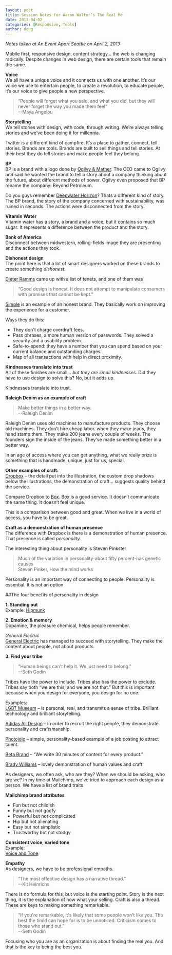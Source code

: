 ```yaml
---
layout: post
title: Session Notes for Aaron Walter’s The Real Me
date: 2013-04-02
categories: [Responsive, Tools]
author: doug
---
```

*Notes taken at An Event Apart Seattle on April 2, 2013*

Mobile first, responsive design, content strategy… the web is changing radically. Despite changes in web design, there are certain tools that remain the same.

**Voice**  
We all have a unique voice and it connects us with one another. It’s our voice we use to entertain people, to create a revolution, to educate people, it’s our voice to give people a new perspective.<!-- more -->

> “People will forget what you said, and what you did, but they will never forget the way you made them feel”  
> --Maya Angelou

**Storytelling**  
We tell stories with design, with code, through writing. We’re always telling stories and we’ve been doing it for millennia. 

Twitter is a different kind of campfire. It’s a place to gather, connect, tell stories. Brands are tools. Brands are built to sell things and tell stories. At their best they do tell stories and make people feel they belong.

**BP**  
BP is a brand with a logo done by [Ogilvy & Mather](http://www.ogilvy.com/). The CEO came to Ogilvy and said he wanted the brand to tell a story about a company thinking about the future, about different methods of power. Ogilvy even proposed that BP rename the company: Beyond Petroleum. 

Do you guys remember [Deepwater Horizon](http://en.wikipedia.org/wiki/Deepwater_Horizon)? Thats a different kind of story. The BP brand, the story of the company concerned with sustainability, was ruined in seconds. The actions were disconnected from the story.

**Vitamin Water**  
Vitamin water has a story, a brand and a voice, but it contains so much sugar. It represents a difference between the product and the story.

**Bank of America**  
Disconnect between midwestern, rolling-fields image they are presenting and the actions they took. 

**Dishonest design**  
The point here is that a lot of smart designers worked on these brands to create something *dishonest.*  

[Dieter Ramms](http://en.wikipedia.org/wiki/Dieter_Rams) came up with a list of tenets, and one of them was
> “Good design is honest. It does not attempt to manipulate consumers with promises that cannot be kept.”

[Simple](https://simple.com/) is an example of an honest brand. They basically work on improving the experience for a customer.

Ways they do this:

- They don't charge overdraft fees.  
- Pass phrases, a more human version of passwords. They solved a security and a usability problem.  
- Safe-to-spend: they have a number that you can spend based on your current balance and outstanding charges.  
- Map of all transactions with help in direct proximity. 

**Kindnesses translate into trust**  
All of these finishes are small… *but they are small kindnesses.* Did they have to use design to solve this? No, but it adds up. 

Kindnesses translate into trust.  

**Raleigh Denim as an example of craft**  
>Make better things in a better way.  
>--Raleigh Denim  

Raleigh Denim uses old machines to manufacture products. They choose old machines. They don’t hire cheap labor. when they make jeans, they hand stamp them. They make 200 jeans every couple of weeks. The founders sign the inside of the jeans. They’ve made something better in a better way.

In an age of access where you can get anything, what we really prize is something that is handmade, unique, just for us, special.

**Other examples of craft:**  
[Dropbox](https://www.dropbox.com/mobile) – the detail put into the illustration, the custom drop shadows below the illustrations, the demonstration of craft… suggests quality behind the service.

Compare Dropbox to [Box](https://www.box.com/). Box is a good service. It doesn’t communicate the same thing. It doesn’t feel unique. 

This is a comparison between good and great. When we live in a world of access, you have to be great.

**Craft as a demonstration of human presence**  
The difference with Dropbox is there is a demonstration of human presence. That presence is called *personality.* 

The interesting thing about personality is Steven Pinkster 

>Much of the variation in personality-about fifty percent-has genetic causes  
> Steven Pinker, How the mind works  

Personality is an important way of connecting to people. Personality is essential. It is not an option

##The four benefits of personality in design  
 
**1. Standing out**  
Example: [Hipmunk](https://www.hipmunk.com/)

**2. Emotion & memory**  
Dopamine, the pleasure chemical, helps people remember. 

*General Electric*  
[General Electric](http://www.ge.com/) has managed to succeed with storytelling. They make the content about people, not about products.

**3. Find your tribe**  
> "Human beings can't help it. We just need to belong."  
> --Seth Godin  

Tribes have the power to include. Tribes also has the power to exclude. Tribes say both “we are this, and we are not that.”  But this is important because when you design for everyone, you design for no one. 

Examples:  
[LGBT Museum](http://nationallgbtmuseum.org/#/home/) –  is personal, real, and transmits a sense of tribe. Brilliant technology and brilliant storytelling.

[Adidas All Design](http://www.adidasdesignstudios.com/) – in order to recruit the right people, they demonstrate personality and craftsmanship.

[Photojojo](http://photojojo.com/jobs/designer.html) – simple, personality-based example of a job posting to attract talent.

[Beta Brand](http://www.betabrand.com/) – “We write 30 minutes of content for every product.”

[Brady Williams](http://bradywilliams.co/) – lovely demonstration of human values and craft

As designers, we often ask, who are they? When we should be asking, who are we? In my time at Mailchimp, we've tried to approach each design as a person. We have a list of brand traits

**Mailchimp brand attributes**

- Fun but not childish  
- Funny but not goofy  
- Powerful but not complicated  
- Hip but not alienating  
- Easy but not simplistic  
- Trustworthy but not stodgy  

**Consistent voice, varied tone**  
Example:  
[Voice and Tone](http://voiceandtone.com/)  

**Empathy**  
As designers, we have to be professional empaths.  

>“The most effective design has a narrative thread.”  
>--Kit Heinrichs  

There is no formula for this, but voice is the starting point. Story is the next thing, it is the explanation of how what your selling. Craft is also a thread. These are keys to making something remarkable.  

>“If you're remarkable, it's likely that some people won't like you. The best the timid can hope for is to be unnoticed. Criticism comes to those who stand out.”  
>--Seth Godin  

Focusing who you are as an organization is about finding the real you. And that is the key to being the best you.